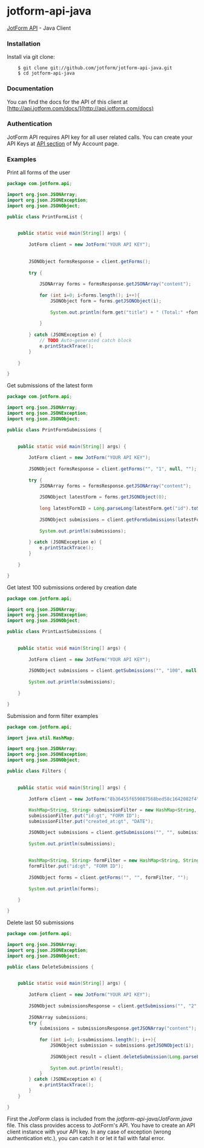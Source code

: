 jotform-api-java 
===============
[JotForm API](http://api.jotform.com/docs/) - Java Client


### Installation

Install via git clone:

        $ git clone git://github.com/jotform/jotform-api-java.git
        $ cd jotform-api-java
        

### Documentation

You can find the docs for the API of this client at [http://api.jotform.com/docs/](http://api.jotform.com/docs)

### Authentication

JotForm API requires API key for all user related calls. You can create your API Keys at  [API section](http://www.jotform.com/myaccount/api) of My Account page.

### Examples

Print all forms of the user

```java
package com.jotform.api;

import org.json.JSONArray;
import org.json.JSONException;
import org.json.JSONObject;

public class PrintFormList {

	
	public static void main(String[] args) {
	
		JotForm client = new JotForm("YOUR API KEY");
		
		
		JSONObject formsResponse = client.getForms();
		
		try {
			
			JSONArray forms = formsResponse.getJSONArray("content");
			
			for (int i=0; i<forms.length(); i++){
				JSONObject form = forms.getJSONObject(i);
				
				System.out.println(form.get("title") + " (Total:" +form.get("count") + " New:" + form.get("new") + ")");
				
			}
		
		} catch (JSONException e) {
			// TODO Auto-generated catch block
			e.printStackTrace();
		}
		
	}

}
``` 
   
Get submissions of the latest form

```java
package com.jotform.api;

import org.json.JSONArray;
import org.json.JSONException;
import org.json.JSONObject;

public class PrintFormSubmissions {

	
	public static void main(String[] args) {
	
		JotForm client = new JotForm("YOUR API KEY");
		
		JSONObject formsResponse = client.getForms("", "1", null, "");
		
		try {
			JSONArray forms = formsResponse.getJSONArray("content");
			
			JSONObject latestForm = forms.getJSONObject(0);
			
			long latestFormID = Long.parseLong(latestForm.get("id").toString());
			
			JSONObject submissions = client.getFormSubmissions(latestFormID);
			
			System.out.println(submissions);
			
		} catch (JSONException e) {
			e.printStackTrace();
		}
		
	}

}
``` 

Get latest 100 submissions ordered by creation date

```java
package com.jotform.api;

import org.json.JSONArray;
import org.json.JSONException;
import org.json.JSONObject;

public class PrintLastSubmissions {

	
	public static void main(String[] args) {
	
		JotForm client = new JotForm("YOUR API KEY");
		
		JSONObject submissions = client.getSubmissions("", "100", null, "created_at");
		
		System.out.println(submissions);
		
	}

}
``` 

Submission and form filter examples

```java
package com.jotform.api;

import java.util.HashMap;

import org.json.JSONArray;
import org.json.JSONException;
import org.json.JSONObject;

public class Filters {

	
	public static void main(String[] args) {
	
		JotForm client = new JotForm("8b36455f659087568bed58c1642082f4");
		
		HashMap<String, String> submissionFilter = new HashMap<String, String>();
		submissionFilter.put("id:gt", "FORM ID");
		submissionFilter.put("created_at:gt", "DATE");

		JSONObject submissions = client.getSubmissions("", "", submissionFilter, "");
		
		System.out.println(submissions);
		
		
		HashMap<String, String> formFilter = new HashMap<String, String>();
		formFilter.put("id:gt", "FORM ID");
		
		JSONObject forms = client.getForms("", "", formFilter, "");
		
		System.out.println(forms);
		
	}

}
``` 

Delete last 50 submissions

```java
package com.jotform.api;

import org.json.JSONArray;
import org.json.JSONException;
import org.json.JSONObject;

public class DeleteSubmissions {

	
	public static void main(String[] args) {
	
		JotForm client = new JotForm("YOUR API KEY");
		
		JSONObject submissionsResponse = client.getSubmissions("", "2", null, "");
		
		JSONArray submissions;
		try {
			submissions = submissionsResponse.getJSONArray("content");
		
			for (int i=0; i<submissions.length(); i++){
				JSONObject submission = submissions.getJSONObject(i);
				
				JSONObject result = client.deleteSubmission(Long.parseLong(submission.get("id").toString()));
				
				System.out.println(result);
			}
		} catch (JSONException e) {
			e.printStackTrace();
		}	
	}

}
``` 

First the _JotForm_ class is included from the _jotform-api-java/JotForm.java_ file. This class provides access to JotForm's API. You have to create an API client instance with your API key. 
In any case of exception (wrong authentication etc.), you can catch it or let it fail with fatal error.





    
